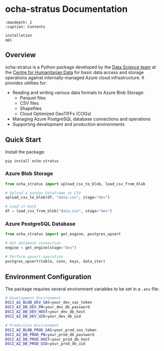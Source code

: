 # ocha-stratus Documentation

```{toctree}
:maxdepth: 2
:caption: Contents

installation
api
```

## Overview

ocha-stratus is a Python package developed by the [Data Science team](https://centre.humdata.org/data-science/) at the [Centre for Humanitarian Data](https://centre.humdata.org/) for basic data access and storage operations against internally-managed Azure cloud infrastructure. It provides utilities for:

- Reading and writing various data formats to Azure Blob Storage:
  - Parquet files
  - CSV files
  - Shapefiles
  - Cloud Optimized GeoTIFFs (COGs)
- Managing Azure PostgreSQL database connections and operations
- Supporting development and production environments

## Quick Start

Install the package:
```bash
pip install ocha-stratus
```

### Azure Blob Storage

```python
from ocha_stratus import upload_csv_to_blob, load_csv_from_blob

# Upload a pandas DataFrame as CSV
upload_csv_to_blob(df, "data.csv", stage="dev")

# Load it back
df = load_csv_from_blob("data.csv", stage="dev")
```

### Azure PostgreSQL Database

```python
from ocha_stratus import get_engine, postgres_upsert

# Get database connection
engine = get_engine(stage="dev")

# Perform upsert operation
postgres_upsert(table, conn, keys, data_iter)
```

## Environment Configuration

The package requires several environment variables to be set in a `.env` file:

```bash
# Development Environment
DSCI_AZ_BLOB_DEV_SAS=your_dev_sas_token
DSCI_AZ_DB_DEV_PW=your_dev_db_password
DSCI_AZ_DB_DEV_HOST=your_dev_db_host
DSCI_AZ_DB_DEV_UID=your_dev_db_uid

# Production Environment
DSCI_AZ_BLOB_PROD_SAS=your_prod_sas_token
DSCI_AZ_DB_PROD_PW=your_prod_db_password
DSCI_AZ_DB_PROD_HOST=your_prod_db_host
DSCI_AZ_DB_PROD_UID=your_prod_db_uid
```
